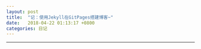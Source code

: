 ```yaml
---
layout: post
title:  "记：使用Jekyll在GitPages搭建博客~"
date:   2018-04-22 01:13:17 +0800
categories: 日记
---
```

---
